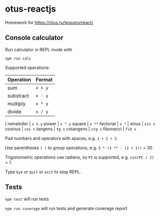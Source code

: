 # otus-reactjs
Homework for https://otus.ru/lessons/react/

## Console calculator

Run calculator in REPL mode with

`npm run calc`

Supported operations: 

Operation | Format
--- | ---
sum | `x + y`
substract | `x - y`
multiply | `x * y`
divide | `x / y`
|
remainder | `x % y`
power | `x ^ y`
square | `x **`
factorial | `x !`
|
sinus | `sin x`
cosinus | `cos x`
tangens | `tg x`
cotangens | `ctg x`
fibonacci | `fib x`

Pad numbers and operators with spaces, e.g. `1 + 2 + 3`.  

Use parentheses `( )` to group operations, e.g. `5 * (3 ** - (2 + 1))` = 30

Trigonometric operations use radians, so `PI` is supported, e.g. `sin(PI / 2)` = 1.

Type `bye` or `quit` or `exit` to stop REPL.

## Tests

`npm test` will run tests

`npm run coverage` will run tests and generate coverage report 